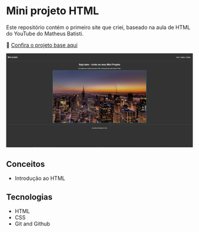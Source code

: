# Mini projeto HTML

Este repositório contém o primeiro site que criei, baseado na aula de HTML do YouTube do Matheus Batisti.

🔗 [Confira o projeto base aqui](https://www.youtube.com/watch?v=SV7TL0hxmIQ&t=2171s)

![screenshot](images/readme.png)

 ## Conceitos

- Introdução ao HTML

## Tecnologias

- HTML
- CSS
- Git and Github
